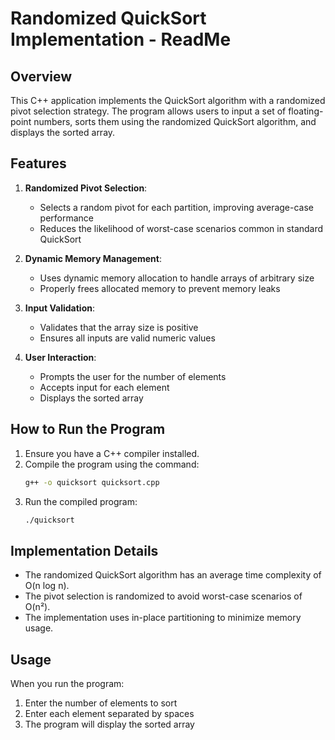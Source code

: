 # Randomized QuickSort Implementation - ReadMe

## Overview
This C++ application implements the QuickSort algorithm with a randomized pivot selection strategy. The program allows users to input a set of floating-point numbers, sorts them using the randomized QuickSort algorithm, and displays the sorted array.

## Features
1. **Randomized Pivot Selection**:
   - Selects a random pivot for each partition, improving average-case performance
   - Reduces the likelihood of worst-case scenarios common in standard QuickSort

2. **Dynamic Memory Management**:
   - Uses dynamic memory allocation to handle arrays of arbitrary size
   - Properly frees allocated memory to prevent memory leaks

3. **Input Validation**:
   - Validates that the array size is positive
   - Ensures all inputs are valid numeric values

4. **User Interaction**:
   - Prompts the user for the number of elements
   - Accepts input for each element
   - Displays the sorted array

## How to Run the Program
1. Ensure you have a C++ compiler installed.
2. Compile the program using the command:
   ```bash
   g++ -o quicksort quicksort.cpp
   ```
3. Run the compiled program:
   ```bash
   ./quicksort
   ```

## Implementation Details
- The randomized QuickSort algorithm has an average time complexity of O(n log n).
- The pivot selection is randomized to avoid worst-case scenarios of O(n²).
- The implementation uses in-place partitioning to minimize memory usage.

## Usage
When you run the program:
1. Enter the number of elements to sort
2. Enter each element separated by spaces
3. The program will display the sorted array
